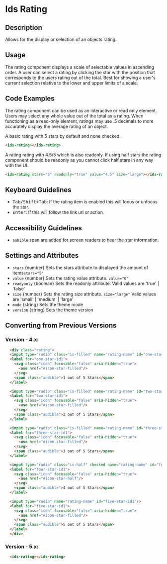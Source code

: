 # Ids Rating

## Description

Allows for the display or selection of an objects rating.

## Usage

The rating component displays a scale of selectable values in ascending order. A user can select a rating by clicking the star with the position that corresponds to the users rating out of the total. Best for showing a user's current selection relative to the lower and upper limits of a scale.

## Code Examples


The rating component can be used as an interactive or read only element. Users may select any whole value out of the total as a rating. When functioning as a read-only element, ratings may use .5 decimals to more accurately display the average rating of an object.

A basic rating with 5 stars by default and none checked.

```html
<ids-rating></ids-rating>
```

A rating rating with 4.5/5 which is also readonly. If using half stars the rating component should be readonly as you cannot click half stars in any way with the UI.

```html
<ids-rating stars="5" readonly="true" value="4.5" size="large"></ids-rating>
```

## Keyboard Guidelines

- <kbd>Tab/Shift+Tab</kbd>: If the rating item is enabled this will focus or unfocus the star.
- <kbd>Enter</kbd>: If this will follow the link url or action.

## Accessibility Guidelines

- `aubible` span are added for screen readers to hear the star information.

## Settings and Attributes

- `stars` {number} Sets the stars attribute to displayed the amount of items`stars="5"`
- `value` {number} Sets the rating value attribute. `value="0"`
- `readyonly` {boolean} Sets the readonly attribute. Valid values are 'true' | 'false'
- `size` {number} Sets the rating size attribute. `size="large"` Valid values are 'small' | 'medium' | 'large'
- `mode` {string} Sets the theme mode
- `version` {string} Sets the theme version

## Converting from Previous Versions

### Version - 4.x:

```html
  <div class="rating">
  <input type="radio" class="is-filled" name="rating-name" id="one-star-id1"/>
  <label for="one-star-id1">
    <svg class="icon" focusable="false" aria-hidden="true">
      <use href="#icon-star-filled"/>
    </svg>
    <span class="audible">1 out of 5 Stars</span>
  </label>

  <input type="radio" class="is-filled" name="rating-name" id="two-star-id1"/>
  <label for="two-star-id1">
    <svg class="icon" focusable="false" aria-hidden="true">
      <use href="#icon-star-filled"/>
    </svg>
    <span class="audible">2 out of 5 Stars</span>
  </label>

  <input type="radio" class="is-filled" name="rating-name" id="three-star-id1"/>
  <label for="three-star-id1">
    <svg class="icon" focusable="false" aria-hidden="true">
      <use href="#icon-star-filled"/>
    </svg>
    <span class="audible">3 out of 5 Stars</span>
  </label>

  <input type="radio" class="is-half" checked name="rating-name" id="four-star-id1"/>
  <label for="four-star-id1">
    <svg class="icon" focusable="false" aria-hidden="true">
      <use href="#icon-star-half"/>
    </svg>
    <span class="audible">4 out of 5 Stars</span>
  </label>

  <input type="radio" name="rating-name" id="five-star-id1"/>
  <label for="five-star-id1">
    <svg class="icon" focusable="false" aria-hidden="true">
      <use href="#icon-star-filled"/>
    </svg>
    <span class="audible">5 out of 5 Stars</span>
  </label>
  </div>
```

### Version - 5.x:

```html
  <ids-rating></ids-rating>
```
